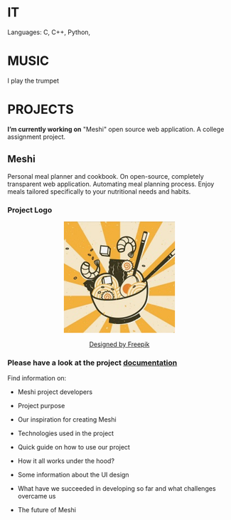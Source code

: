 # IT
Languages: C, C++, Python,


# MUSIC
I play the trumpet


# PROJECTS
**I’m currently working on** "Meshi" open source web application. A college assignment project.

## Meshi

  Personal meal planner and cookbook. On open-source, completely transparent web application. Automating meal planning process. Enjoy meals tailored specifically to your nutritional needs and habits.
### Project Logo

  <p align="center">
    <a href="https://github.com/AGH-Narzedzia-Informatyczne/meshi"><img src="./images/meshi_logo.jpg" alt="Meshi logo" width="250"/></a>
  </p>
  <p align="center"><a href="http://www.freepik.com">Designed by Freepik</a></p>

### Please have a look at the project [documentation](https://github.com/AGH-Narzedzia-Informatyczne/meshi/wiki/Meshi-wiki-%7C-Home)

Find information on:
  
  * Meshi project developers
  
  * Project purpose

  * Our inspiration for creating Meshi
  
  * Technologies used in the project

  * Quick guide on how to use our project

  * How it all works under the hood?
  
  * Some information about the UI design

  * What have we succeeded in developing so far and what challenges overcame us

  * The future of Meshi
